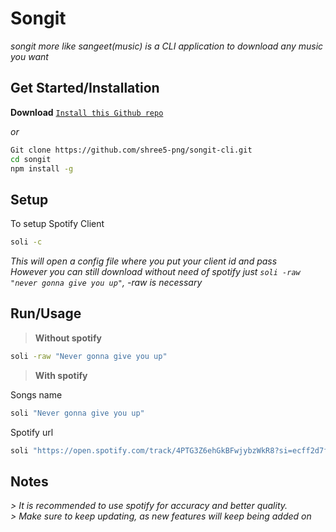 # Songit <br>
*songit more like sangeet(music) is a CLI application to download any music you want*<br>

## Get Started/Installation

**Download**
[`Install this Github repo`](https://github.com/shree5-png/songit-cli.git)<br>


*or*

```sh
Git clone https://github.com/shree5-png/songit-cli.git
cd songit
npm install -g
```

## Setup

To setup Spotify Client

```sh
soli -c
```

*This will open a config file where you put your client id and pass*<br>
*However you can still download without need of spotify just `soli -raw "never gonna give you up"`, -raw is necessary*<br>

## Run/Usage

>**Without spotify**

```sh
soli -raw "Never gonna give you up"
```

>**With spotify**

Songs name
```sh
soli "Never gonna give you up"
```

Spotify url
```sh
soli "https://open.spotify.com/track/4PTG3Z6ehGkBFwjybzWkR8?si=ecff2d7fb8c74936"
```


## Notes

*> It is recommended to use spotify for accuracy and better quality.*<br>
*> Make sure to keep updating, as new features will keep being added on*




